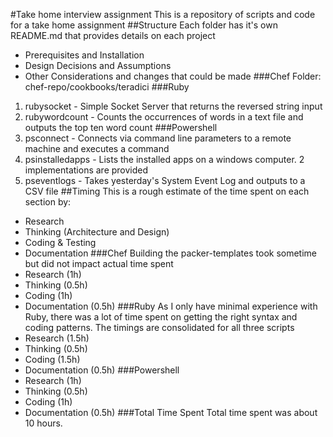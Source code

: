 #Take home interview assignment
This is a repository of scripts and code for a take home assignment
##Structure
Each folder has it's own README.md that provides details on each project
* Prerequisites and Installation
* Design Decisions and Assumptions
* Other Considerations and changes that could be made
###Chef
Folder: chef-repo/cookbooks/teradici
###Ruby
1. rubysocket - Simple Socket Server that returns the reversed string input
2. rubywordcount - Counts the occurrences of words in a text file and outputs the top ten word count
###Powershell
1. psconnect - Connects via command line parameters to a remote machine and executes a command
2. psinstalledapps - Lists the installed apps on a windows computer. 2 implementations are provided
3. pseventlogs - Takes yesterday's System Event Log and outputs to a CSV file
##Timing
This is a rough estimate of the time spent on each section by:
* Research
* Thinking (Architecture and Design)
* Coding & Testing
* Documentation
###Chef
Building the packer-templates took sometime but did not impact actual time spent
* Research (1h)
* Thinking (0.5h)
* Coding (1h)
* Documentation (0.5h)
###Ruby
As I only have minimal experience with Ruby, there was a lot of time spent on getting the right syntax and coding patterns. The timings are consolidated for all three scripts
* Research (1.5h)
* Thinking (0.5h)
* Coding (1.5h)
* Documentation (0.5h)
###Powershell
* Research (1h)
* Thinking (0.5h)
* Coding (1h)
* Documentation (0.5h)
###Total Time Spent
Total time spent was about 10 hours.
